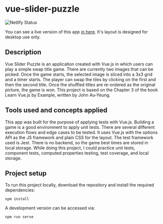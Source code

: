 # vue-slider-puzzle

![Netlify Status](https://api.netlify.com/api/v1/badges/daacd32a-9f63-4fb5-9fdc-a2289e9d3198/deploy-status)

You can see a live version of this app [in here](https://beautiful-flan-fc5c64.netlify.app/).
It's layout is designed for desktop use only.

## Description

Vue Slider Puzzle is an application created with Vue.js in which users can play a simple swap title game.
There are currently two images that can be picked.
Once the game starts, the selected image is sliced into a 3x3 grid and a timer starts.
The player can swap the tiles by clicking on the first and then the second title.
Once the shuffled titles are re-ordered as the original picture, the game is won.
This project is based on the Chapter 3 of the book Learn Vue.js by Example, written by John Au-Yeung.

## Tools used and concepts applied

This app was built for the purpose of applying tests with Vue.js.
Building a game is a good environment to apply unit tests.
There are several different execution flows and edge cases to be tested.
It uses Vue.js with the options API as the JS framework and plain CSS for the layout.
The test framework used is Jest.
There is no backend, so the game best times are stored in local storage.
While doing this project, I could practice unit tests, component tests, computed properties testing, test coverage, and local storage.

## Project setup

To run this project locally, download the repository and install the required dependencies:
```
npm install
```
A development version can be accessed via:
```
npm run serve
```